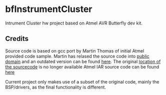 # bfInstrumentCluster
Intrument Cluster hw project based on Atmel AVR Butterfly dev kit.

## Credits
Source code is based on gcc port by Martin Thomas of initial Atmel provided code sample. 
Martin has relased the source code into [public domain](http://community.atmel.com/projects/avr-butterfly-application-gcc-port) and an outdated version can be found [here](http://ohm.bu.edu/~pbohn/__Atmel_Butterfly_Demo_Board/Programming_Projects/Source_Code/AVR_Orginal/butterfly_demo_gcc/). The original [location of the sourcecode](http://siwawi.bauing.uni-kl.de/avr_projects/) is no longer available 
Atmel IAR source code can be found [here](http://www.atmel.com/tools/avrbutterfly.aspx)

Current project only makes use of a subset of the original code, mainly the BSP/drivers, as the final functionality is different.
